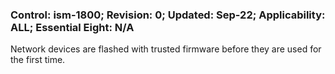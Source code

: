 ### Control: ism-1800; Revision: 0; Updated: Sep-22; Applicability: ALL; Essential Eight: N/A
<p>Network devices are flashed with trusted firmware before they are used for the first time.</p>